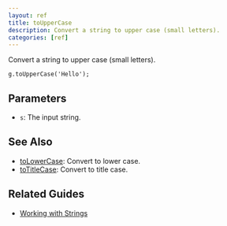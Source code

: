 ```yaml
---
layout: ref
title: toUpperCase
description: Convert a string to upper case (small letters).
categories: [ref]
---
```

Convert a string to upper case (small letters).

    g.toUpperCase('Hello');

## Parameters
- `s`: The input string.

## See Also
- [toLowerCase](/ref/toLowerCase.html): Convert to lower case.
- [toTitleCase](/ref/toTitleCase.html): Convert to title case.

## Related Guides
- [Working with Strings](/guide/string.html)
